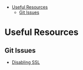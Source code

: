 - [Useful Resources](#useful-resources)
  - [Git Issues](#git-issues)

# Useful Resources

## Git Issues

- [Disabling SSL](https://komodor.com/learn/how-to-fix-ssl-certificate-problem-unable-to-get-local-issuer-certificate-git-error/#:~:text=When%20ssl%20certificate%20problem%20unable,to%20the%20trusted%20certificate%20store.&text=Open%20the%20file%20ca%2Dbundle,the%20end%20of%20the%20file.)
